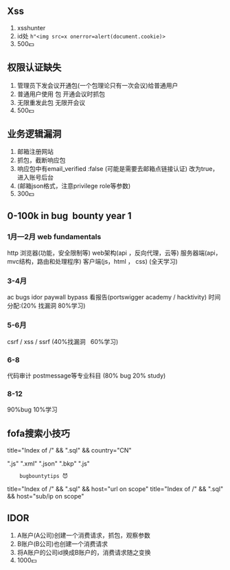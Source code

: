 ## Xss

1. xsshunter
2. id处 `h"<img src=x onerror=alert(document.cookie)>`
3. 500💵

## 权限认证缺失

1. 管理员下发会议开通包(一个包理论只有一次会议)给普通用户
2. 普通用户使用 包 开通会议时抓包
3. 无限重发此包 无限开会议
4. 500💵

## 业务逻辑漏洞
1. 邮箱注册网站
2. 抓包，截断响应包
3. 响应包中有email_verified :false (可能是需要去邮箱点链接认证) 改为true，进入账号后台
4. (邮箱json格式，注意privilege role等参数)
5. 300💵

## 0-100k in bug  bounty year 1
### 1月—2月 web fundamentals
http
浏览器(功能，安全限制等)
web架构(api ，反向代理，云等)
服务器端(api，mvc结构，路由和处理程序)
客户端(js，html ， css)
(全天学习)

### 3-4月
ac bugs
idor
paywall bypass
看报告(portswigger academy / hacktivity) 
时间分配:(20% 找漏洞 80%学习)

### 5-6月
csrf / xss / ssrf
(40%找漏洞   60%学习)

### 6-8
代码审计
postmessage等专业科目
(80% bug 20% study)

### 8-12
90%bug 10%学习


## fofa搜索小技巧
title="Index of /" && ".sql" && country="CN"

".js"
".xml"
".json"
".bkp"
".js"  

		bugbountytips 😈
title="Index of /" && ".sql" && host="url on scope"
title="Index of /" && ".sql" && host="sub/ip on scope"

## IDOR
1. A账户(A公司)创建一个消费请求，抓包，观察参数
2. B账户(B公司)也创建一个消费请求
3. 将A账户的公司id换成B账户的，消费请求随之变换
4. 1000💵